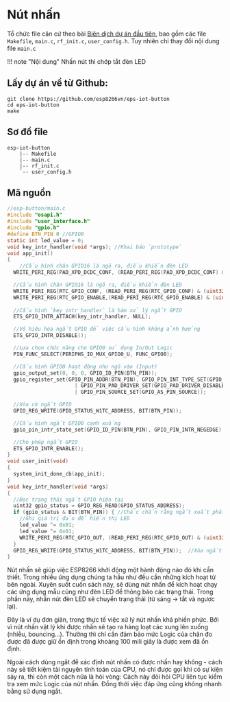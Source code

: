 # Nút nhấn

Tổ chức file căn cứ theo bài [Biên dịch dự án đầu tiên](./01-compile-first-time.md), bao gồm các file `Makefile`, `main.c`, `rf_init.c`, `user_config.h`. Tuy nhiên chỉ thay đổi nội dung file `main.c`

!!! note "Nội dung"
    Nhấn nút thì chớp tắt đèn LED


## Lấy dự án về từ Github: 

```
git clone https://github.com/esp8266vn/eps-iot-button
cd eps-iot-button
make
```

## Sơ đồ file

```
esp-iot-button
    |-- Makefile
    |-- main.c
    |-- rf_init.c
    `-- user_config.h
```

## Mã nguồn

```c
//esp-button/main.c
#include "osapi.h"
#include "user_interface.h"
#include "gpio.h"
#define BTN_PIN 0 //GPIO0 
static int led_value = 0;
void key_intr_handler(void *args); //Khai báo `prototype` 
void app_init()
{
    //Cấu hình chân GPIO16 là ngõ ra, điều khiển đèn LED
  WRITE_PERI_REG(PAD_XPD_DCDC_CONF, (READ_PERI_REG(PAD_XPD_DCDC_CONF) & 0xffffffbc) | (uint32_t)0x1);

  //Cấu hình chân GPIO16 là ngõ ra, điều khiển đèn LED
  WRITE_PERI_REG(RTC_GPIO_CONF, (READ_PERI_REG(RTC_GPIO_CONF) & (uint32_t)0xfffffffe) | (uint32_t)0x0);
  WRITE_PERI_REG(RTC_GPIO_ENABLE,(READ_PERI_REG(RTC_GPIO_ENABLE) & (uint32_t)0xfffffffe) | (uint32_t)0x1);
  
  //Cấu hình `key_intr_handler` là hàm xử lý ngắt GPIO
  ETS_GPIO_INTR_ATTACH(key_intr_handler, NULL);

  //Vô hiệu hóa ngắt GPIO để việc cấu hình không ảnh hưởng
  ETS_GPIO_INTR_DISABLE();

  //Lựa chọn chức năng cho GPIO0 sử dụng In/Out Logic
  PIN_FUNC_SELECT(PERIPHS_IO_MUX_GPIO0_U, FUNC_GPIO0);

  //Cấu hình GPIO0 hoạt động như ngõ vào (Input)
  gpio_output_set(0, 0, 0, GPIO_ID_PIN(BTN_PIN));
  gpio_register_set(GPIO_PIN_ADDR(BTN_PIN), GPIO_PIN_INT_TYPE_SET(GPIO_PIN_INTR_DISABLE)
                      | GPIO_PIN_PAD_DRIVER_SET(GPIO_PAD_DRIVER_DISABLE)
                      | GPIO_PIN_SOURCE_SET(GPIO_AS_PIN_SOURCE));

  //Xóa cờ ngắt GPIO
  GPIO_REG_WRITE(GPIO_STATUS_W1TC_ADDRESS, BIT(BTN_PIN));

  //Cấu hình ngắt GPIO0 cạnh xuống
  gpio_pin_intr_state_set(GPIO_ID_PIN(BTN_PIN), GPIO_PIN_INTR_NEGEDGE);

  //Cho phép ngắt GPIO
  ETS_GPIO_INTR_ENABLE();
}
void user_init(void)
{
  system_init_done_cb(app_init);
}
void key_intr_handler(void *args)
{
  //Đọc trạng thái ngắt GPIO hiện tại
  uint32 gpio_status = GPIO_REG_READ(GPIO_STATUS_ADDRESS);
  if (gpio_status & BIT(BTN_PIN)) { //Chắc chắn rằng ngắt xuất phát từ GPIO0
    //Ghi giá trị đảo để hiển thị LED
    led_value ^= 0x01;
    led_value ^= 0x01;
    WRITE_PERI_REG(RTC_GPIO_OUT, (READ_PERI_REG(RTC_GPIO_OUT) & (uint32_t)0xfffffffe) | (uint32_t)(led_value & 1));
  }
  GPIO_REG_WRITE(GPIO_STATUS_W1TC_ADDRESS, BIT(BTN_PIN));  //Xóa ngắt GPIO
}
```

Nút nhấn sẽ giúp việc ESP8266 khởi động một hành động nào đó khi cần thiết. Trong nhiều ứng dụng chúng ta hầu như đều cần những kích hoạt từ bên ngoài. Xuyên suốt cuốn sách này, sẽ dùng nút nhấn để kích hoạt chạy các ứng dụng mẫu cũng như đèn LED để thông báo các trạng thái. Trong phần này, nhấn nút đèn LED sẽ chuyển trạng thái (từ sáng -> tắt và ngược lại). 

Đây là ví dụ đơn giản, trong thực tế việc xử lý nút nhấn khá phiền phức. Bởi vì nút nhấn vật lý khi được nhấn sẽ tạo ra hàng loạt các xung lên xuống (nhiễu, bouncing...). Thường thì chỉ cần đảm bảo mức Logic của chân đo được đã được giữ ổn định trong khoảng 100 mili giây là được xem đã ổn định. 

Ngoài cách dùng ngắt để xác định nút nhấn có được nhấn hay không - cách này sẽ tiết kiệm tài nguyên tính toán của CPU, nó chỉ được gọi khi có sự kiện sảy ra, thì còn một cách nữa là hỏi vòng: Cách này đỏi hỏi CPU liên tục kiểm tra xem mức Logic của nút nhấn. Đồng thời việc đáp ứng cũng không nhanh bằng sử dụng ngắt. 
